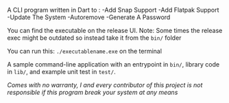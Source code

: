 A CLI program written in Dart to :
-Add Snap Support
-Add Flatpak Support 
-Update The System
-Autoremove 
-Generate A Password 

You can find the executable on the release UI.
Note: Some times the release exec might be outdated so instead take it from the `bin/` folder

You can run this:
`./executablename.exe`
on the terminal

A sample command-line application with an entrypoint in `bin/`, library code
in `lib/`, and example unit test in `test/`.



*Comes with no warranty, I and every contributor of this project is not responsible if this program break your system at any means*